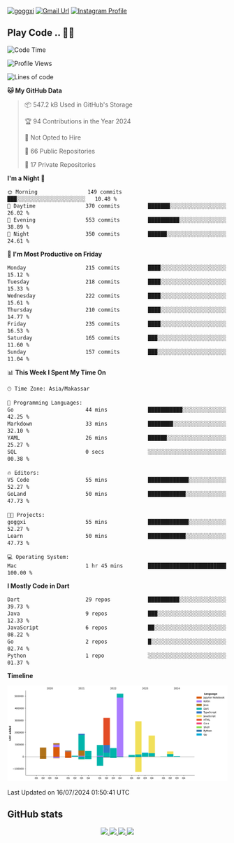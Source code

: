 [![goggxi](https://img.shields.io/badge/Portofolio-Goggxi-orange)](https://goggxi.github.io)
[![Gmail Url](https://img.shields.io/twitter/url?label=Goggxi@gmail.com&logo=gmail&style=social&url=http%3A%2F%2Fmailto%3Acontact.Goggxi@gmail.com)](mailto:Goggxi@gmail.com) [![Instagram Profile](https://img.shields.io/twitter/url?label=moh_rifkan&logo=instagram&style=social&url=https://www.instagram.com/moh_rifkan/)](https://www.instagram.com/moh_rifkan/)

## Play Code .. 💬🚀

<!-- [![Moh Rifkan GitHub stats](https://github-readme-stats.vercel.app/api?username=goggxi&count_private=true&show_icons=true&theme=dracula&custom_title=Goggxi%20Statistic%20🚀)](https://github.com/goggxi/goggxi)

[![Top Langs](https://github-readme-stats.vercel.app/api/top-langs/?username=goggxi&langs_count=8&layout=compact&show_icons=true&theme=dracula)](https://github.com/goggxi/goggxi) -->

<!--START_SECTION:waka-->
![Code Time](http://img.shields.io/badge/Code%20Time-2%2C982%20hrs%2047%20mins-blue)

![Profile Views](http://img.shields.io/badge/Profile%20Views-0-blue)

![Lines of code](https://img.shields.io/badge/From%20Hello%20World%20I%27ve%20Written-2.0%20million%20lines%20of%20code-blue)

**🐱 My GitHub Data** 

> 📦 547.2 kB Used in GitHub's Storage 
 > 
> 🏆 94 Contributions in the Year 2024
 > 
> 🚫 Not Opted to Hire
 > 
> 📜 66 Public Repositories 
 > 
> 🔑 17 Private Repositories 
 > 
**I'm a Night 🦉** 

```text
🌞 Morning                149 commits         ███░░░░░░░░░░░░░░░░░░░░░░   10.48 % 
🌆 Daytime                370 commits         ███████░░░░░░░░░░░░░░░░░░   26.02 % 
🌃 Evening                553 commits         ██████████░░░░░░░░░░░░░░░   38.89 % 
🌙 Night                  350 commits         ██████░░░░░░░░░░░░░░░░░░░   24.61 % 
```
📅 **I'm Most Productive on Friday** 

```text
Monday                   215 commits         ████░░░░░░░░░░░░░░░░░░░░░   15.12 % 
Tuesday                  218 commits         ████░░░░░░░░░░░░░░░░░░░░░   15.33 % 
Wednesday                222 commits         ████░░░░░░░░░░░░░░░░░░░░░   15.61 % 
Thursday                 210 commits         ████░░░░░░░░░░░░░░░░░░░░░   14.77 % 
Friday                   235 commits         ████░░░░░░░░░░░░░░░░░░░░░   16.53 % 
Saturday                 165 commits         ███░░░░░░░░░░░░░░░░░░░░░░   11.60 % 
Sunday                   157 commits         ███░░░░░░░░░░░░░░░░░░░░░░   11.04 % 
```


📊 **This Week I Spent My Time On** 

```text
🕑︎ Time Zone: Asia/Makassar

💬 Programming Languages: 
Go                       44 mins             ███████████░░░░░░░░░░░░░░   42.25 % 
Markdown                 33 mins             ████████░░░░░░░░░░░░░░░░░   32.10 % 
YAML                     26 mins             ██████░░░░░░░░░░░░░░░░░░░   25.27 % 
SQL                      0 secs              ░░░░░░░░░░░░░░░░░░░░░░░░░   00.38 % 

🔥 Editors: 
VS Code                  55 mins             █████████████░░░░░░░░░░░░   52.27 % 
GoLand                   50 mins             ████████████░░░░░░░░░░░░░   47.73 % 

🐱‍💻 Projects: 
goggxi                   55 mins             █████████████░░░░░░░░░░░░   52.27 % 
Learn                    50 mins             ████████████░░░░░░░░░░░░░   47.73 % 

💻 Operating System: 
Mac                      1 hr 45 mins        █████████████████████████   100.00 % 
```

**I Mostly Code in Dart** 

```text
Dart                     29 repos            ██████████░░░░░░░░░░░░░░░   39.73 % 
Java                     9 repos             ███░░░░░░░░░░░░░░░░░░░░░░   12.33 % 
JavaScript               6 repos             ██░░░░░░░░░░░░░░░░░░░░░░░   08.22 % 
Go                       2 repos             █░░░░░░░░░░░░░░░░░░░░░░░░   02.74 % 
Python                   1 repo              ░░░░░░░░░░░░░░░░░░░░░░░░░   01.37 % 
```



**Timeline**

![Lines of Code chart](https://raw.githubusercontent.com/Goggxi/Goggxi/main/assets/bar_graph.png)


 Last Updated on 16/07/2024 01:50:41 UTC
<!--END_SECTION:waka-->

## GitHub stats

<p align="center">
  <a href="https://github.com/goggxi">
    <img src="http://github-profile-summary-cards.vercel.app/api/cards/profile-details?username=goggxi&theme=transparent" />
  </a>
  <a href="https://github.com/goggxi">
    <img src="https://github-readme-streak-stats.herokuapp.com/?user=goggxi&hide_border=true&card_width=338&theme=transparent" />
  </a>
  <a href="https://github.com/goggxi">
    <img src="http://github-profile-summary-cards.vercel.app/api/cards/stats?username=goggxi&theme=transparent" />
  </a>
  <a href="https://github.com/goggxi">
    <img src="https://github-readme-stats.vercel.app/api/top-langs/?username=goggxi&langs_count=10&exclude_repo=&hide=c,makefile,html,css,sass,nix,nunjucks,tsql,dockerfile,shell&card_width=699&hide_border=true&theme=transparent" />
  </a>
  <!-- <br/>
  <a href="https://github.com/goggxi">
    <img src="https://komarev.com/ghpvc/?username=goggxi&color=blue&style=flat" />
  </a> -->
</p>
